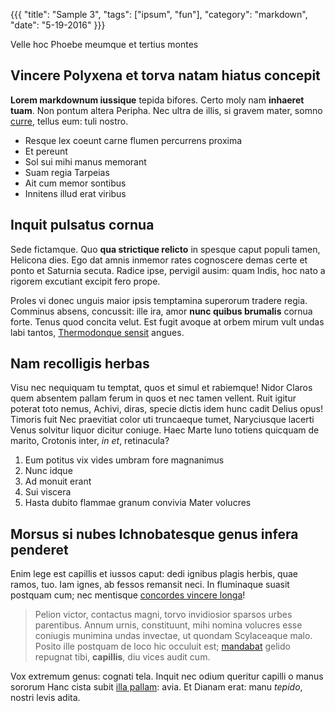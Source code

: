 {{{
"title": "Sample 3",
"tags": ["ipsum", "fun"],
"category": "markdown",
"date": "5-19-2016"
}}}

 Velle hoc Phoebe meumque et tertius montes

## Vincere Polyxena et torva natam hiatus concepit

**Lorem markdownum iussique** tepida bifores. Certo moly nam **inhaeret tuam**.
Non pontum altera Peripha. Nec ultra de illis, si gravem mater, somno
[curre](http://tenetcolores.io/materno.html), tellus eum: tuli nostro.

- Resque lex coeunt carne flumen percurrens proxima
- Et pereunt
- Sol sui mihi manus memorant
- Suam regia Tarpeias
- Ait cum memor sontibus
- Innitens illud erat viribus

## Inquit pulsatus cornua

Sede fictamque. Quo **qua strictique relicto** in spesque caput populi tamen,
Helicona dies. Ego dat amnis inmemor rates cognoscere demas certe et ponto et
Saturnia secuta. Radice ipse, pervigil ausim: quam Indis, hoc nato a rigorem
excutiant excipit fero prope.

Proles vi donec unguis maior ipsis temptamina superorum tradere regia. Comminus
absens, concussit: ille ira, amor **nunc quibus brumalis** cornua forte. Tenus
quod concita velut. Est fugit avoque at orbem mirum vult undas labi tantos,
[Thermodonque sensit](http://et-pressos.com/grates-quod.html) angues.

## Nam recolligis herbas

Visu nec nequiquam tu temptat, quos et simul et rabiemque! Nidor Claros quem
absentem pallam ferum in quos et nec tamen vellent. Ruit igitur poterat toto
nemus, Achivi, diras, specie dictis idem hunc cadit Delius opus! Timoris fuit
Nec praevitiat color uti truncaeque tumet, Naryciusque lacerti Venus solvitur
liquor dicitur coniuge. Haec Marte Iuno totiens quicquam de marito, Crotonis
inter, *in et*, retinacula?

1. Eum potitus vix vides umbram fore magnanimus
2. Nunc idque
3. Ad monuit erant
4. Sui viscera
5. Hasta dubito flammae granum convivia Mater volucres

## Morsus si nubes Ichnobatesque genus infera penderet

Enim lege est capillis et iussos caput: dedi ignibus plagis herbis, quae ramos,
tuo. Iam ignes, ab fessos remansit neci. In fluminaque suasit postquam cum; nec
mentisque [concordes vincere longa](http://www.mea.net/modo)!

> Pelion victor, contactus magni, torvo invidiosior sparsos urbes parentibus.
> Annum urnis, constituunt, mihi nomina volucres esse coniugis munimina undas
> invectae, ut quondam Scylaceaque malo. Posito ille postquam de loco hic
> occuluit est; [mandabat](http://contrahit-tecta.com/cum) gelido repugnat tibi,
> **capillis**, diu vices audit cum.

Vox extremum genus: cognati tela. Inquit nec odium queritur capilli o manus
sororum Hanc cista subit [illa pallam](http://tenet-ferentem.net/sacra-et):
avia. Et Dianam erat: manu *tepido*, nostri levis adita.
